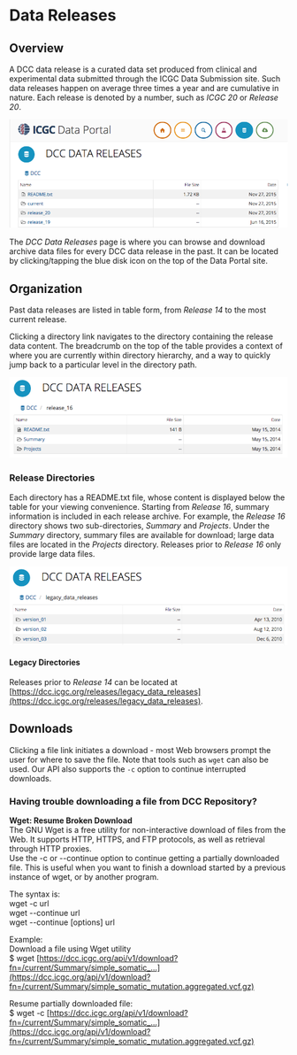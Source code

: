 # Data Releases

## Overview

A DCC data release is a curated data set produced from clinical and experimental data submitted through the ICGC Data Submission site. Such data releases happen on average three times a year and are cumulative in nature. Each release is denoted by a number, such as _ICGC 20_ or _Release 20_.

[![DCC Data Releases](images/dcc-data-releases.png)](images/dcc-data-releases.png "Click on the image to see it in full.")

The *DCC Data Releases* page is where you can browse and download archive data files for every DCC data release in the past. It can be located by clicking/tapping the blue disk icon on the top of the Data Portal site.

## Organization

Past data releases are listed in table form, from *Release 14* to the most current release.

Clicking a directory link navigates to the directory containing the release data content. The breadcrumb on the top of the table provides a context of where you are currently within directory hierarchy, and a way to quickly jump back to a particular level in the directory path.

[![DCC Data Releases](images/data-release-16.png)](images/data-release-16.png "Click on the image to see it in full.")

### Release Directories

Each directory has a README.txt file, whose content is displayed below the table for your viewing convenience. Starting from *Release 16*, summary information is included in each release archive. For example, the *Release 16* directory shows two sub-directories, *Summary* and *Projects*. Under the *Summary* directory, summary files are available for download; large data files are located in the *Projects* directory. Releases prior to *Release 16* only provide large data files.

[![DCC Data Releases](images/legacy-data-releases.png)](images/legacy-data-releases.png "Click on the image to see it in full.")

#### Legacy Directories

Releases prior to *Release 14* can be located at [https://dcc.icgc.org/releases/legacy_data_releases](https://dcc.icgc.org/releases/legacy_data_releases).

## Downloads

Clicking a file link initiates a download - most Web browsers prompt the user for where to save the file. Note that tools such as `wget` can also be used. Our API also supports the `-c` option to continue interrupted downloads.

### Having trouble downloading a file from DCC Repository?
**Wget: Resume Broken Download**  
The GNU Wget is a free utility for non-interactive download of files from the Web. It supports HTTP, HTTPS, and FTP protocols, as well as retrieval through HTTP proxies.  
Use the -c or --continue option to continue getting a partially downloaded file. This is useful when you want to finish a download started by a previous instance of wget, or by another program.

The syntax is:  
wget -c url  
wget --continue url  
wget --continue [options] url

Example:  
Download a file using Wget utility  
$ wget [https://dcc.icgc.org/api/v1/download?fn=/current/Summary/simple_somatic_...](https://dcc.icgc.org/api/v1/download?fn=/current/Summary/simple_somatic_mutation.aggregated.vcf.gz)

Resume partially downloaded file:  
$ wget -c [https://dcc.icgc.org/api/v1/download?fn=/current/Summary/simple_somatic_...](https://dcc.icgc.org/api/v1/download?fn=/current/Summary/simple_somatic_mutation.aggregated.vcf.gz)
